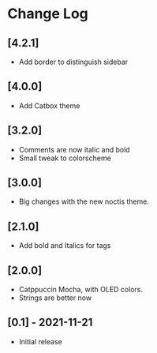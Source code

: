 # Change Log

## [4.2.1]

- Add border to distinguish sidebar

## [4.0.0]

- Add Catbox theme

## [3.2.0]

- Comments are now italic and bold
- Small tweak to colorscheme

## [3.0.0]

- Big changes with the new noctis theme.

## [2.1.0]

- Add bold and Italics for tags

## [2.0.0]

- Catppuccin Mocha, with OLED colors.
- Strings are better now

## [0.1] - 2021-11-21

- Initial release
